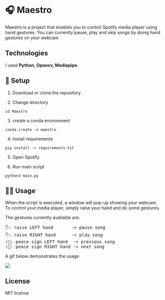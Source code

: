 # 🎧 Maestro
Maestro is a project that enables you to control Spotify media player using hand gestures. You can currently pause, play and skip songs by doing hand gestures on your webcam
## Technologies
I used **Python, Opencv, Mediapipe**

## 🚀 Setup
1. Download or clone the repository

2. Change directory
```
cd Maestro
``` 

3. create a conda environment 
```
conda create -n maestro
```

4. Install requirements
```
pip install -r requirements.txt
```
5. Open Spotify

6. Run main script
```
python3 main.py
```

## 👨‍🏫 Usage
When the script is executed, a window will pop-up showing your webcam. To control yout media player, simply raise your hand and do some gestures.

The gestures currently available are:
<pre>
✋: raise LEFT hand       -> pause song
✋: raise RIGHT hand      -> play song
✌🏼: peace sign LEFT hand  -> previous song
✌🏼: peace sign RIGHT hand -> next song 
</pre>

A gif below demonstrates the usage


![](https://github.com/TiagoHRPG/Maestro/blob/main/imgs/maestro_demo_gif.gif)

## License
MIT license
